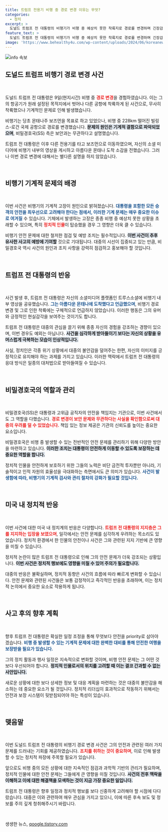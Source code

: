 ```yaml
---
title: 트럼프 전용기 비행 중 경로 변경 이유는 무엇?
categories:
  - 정치
excerpt: >
  도널드 트럼프 전 대통령의 비행기가 비행 중 예상치 못한 착륙지로 경로를 변경하며 긴장감을 유발했다. 기계적 문제로 인한 이 착륙은 어떤 반향을 일으킬까? 클릭해서 더 알아보세요!
feature_text: >
  도널드 트럼프 전 대통령의 비행기가 비행 중 예상치 못한 착륙지로 경로를 변경하며 긴장감을 유발했다. 기계적 문제로 인한 이 착륙은 어떤 반향을 일으킬까? 클릭해서 더 알아보세요!
image: 'https://www.behealthy4u.com/wp-content/uploads/2024/06/koreanews.jpg'
---
```


<p><img src="https://www.behealthy4u.com/wp-content/uploads/2024/06/koreanews.jpg" alt="info 속보" /></p>

<h2 data-ke-size="size26">도널드 트럼프 비행기 경로 변경 사건</h2>

<p data-ke-size="size16">&nbsp;</p>

<p>도널드 트럼프 전 대통령은 9일(현지시간) 비행 중 <b><span style="color: #ee2323;">경로 변경</span></b>을 경험하였습니다. 이는 그의 항공기가 원래 설정된 목적지에서 벗어나 다른 공항에 착륙하게 된 사건으로, 무사히 착륙했으나 기계적인 문제로 인해 발생했습니다. </p>

<p>비행기는 당초 몬태나주 보즈먼을 목표로 하고 있었으나, 비행 중 228km 떨어진 빌링스-로건 국제 공항으로 경로를 변경했습니다. <b><span style="background-color: #21538527;">문제의 원인은 기계적 결함으로 파악되었으며</span></b>, 비밀경호국(SS) 측은 보안과는 무관하다고 설명했습니다. </p>

<p>트럼프 전 대통령은 이후 다른 전용기를 타고 보즈먼으로 이동하였으며, 자신의 소셜 미디어에 비행기 내부의 영상을 게시하고 아름다운 몬태나 도착 소감을 전했습니다. 그러나 이번 경로 변경에 대해서는 별다른 설명을 하지 않았습니다.</p>

<p data-ke-size="size16">&nbsp;</p>

<h2 data-ke-size="size26">비행기 기계적 문제의 배경</h2>

<p data-ke-size="size16">&nbsp;</p>

<p>이번 사건은 비행기의 기계적 고장이 원인으로 밝혀졌습니다. <b><span style="color: #1a5490;">대통령을 포함한 모든 승객의 안전을 최우선으로 고려해야 한다는 점에서, 이러한 기계 문제는 매우 중요한 이슈로 여겨질</span></b> 수 있습니다. 기체에서 발생하는 고장은 종종 비행 중 예상치 못한 상황을 초래할 수 있으며, 특히 <b><span style="color: #ee2323;">정치적 인물</span></b>이 탑승했을 경우 그 영향은 더욱 클 수 있습니다.</p>

<p>비행기 안전 문제에 대한 철저한 점검 및 예방 조치는 필수적입니다. <b><span style="background-color: #21538527;">이번 사건이 추후 유사한 사고의 예방에 기여할</span></b> 것으로 기대됩니다. 대중의 시선이 집중되고 있는 만큼, 비밀경호국 역시 사건의 원인과 조치 사항을 강력히 점검하고 홍보해야 할 것입니다.</p>

<p data-ke-size="size16">&nbsp;</p>

<h2 data-ke-size="size26">트럼프 전 대통령의 반응</h2>

<p data-ke-size="size16">&nbsp;</p>

<p>사건 발생 후, 트럼프 전 대통령은 자신의 소셜미디어 플랫폼인 트루스소셜에 비행기 내부 영상을 공유했습니다. <b><span style="color: #1a5490;">그는 아름다운 몬태나에 도착했다고 언급했으며</span></b>, 비행기 경로 변경 및 그로 인한 착륙에는 구체적으로 언급하지 않았습니다. 이러한 행동은 그의 유머와 긍정적인 현실감각을 보여주는 것이기도 합니다. </p>

<p>트럼프 전 대통령은 대중의 관심을 끌기 위해 종종 자신의 경험을 강조하는 경향이 있으며, 이번 경우도 예외는 아닙니다. <b><span style="background-color: #21538527;">사건을 심각하게 받아들이기 보다는 자신의 상황을 유머스럽게 극복하는 모습이 인상적입니다.</span></b></p>

<p>사실, 정치인은 각종 위기 상황에서 대중의 불안감을 덜어주는 한편, 자신의 이미지를 긍정적으로 유지해야 하는 과제를 가지고 있습니다. 이러한 맥락에서 트럼프 전 대통령의 응대 방식은 일종의 대처법으로 받아들여질 수 있습니다.</p>

<p data-ke-size="size16">&nbsp;</p>

<h2 data-ke-size="size26">비밀경호국의 역할과 관리</h2>

<p data-ke-size="size16">&nbsp;</p>

<p>비밀경호국(SS)은 대통령과 고위급 공직자의 안전을 책임지는 기관으로, 이번 사건에서도 그 역할을 다했습니다. <b><span style="color: #ee2323;">경로 변경이 보안 문제와 무관하다는 사실을 확인함으로써 대중의 우려를 덜 수 있었습니다.</span></b> 책임 있는 정보 제공은 기관의 신뢰도를 높이는 중요한 요소입니다.</p>

<p>비밀경호국은 비행 중 발생할 수 있는 전반적인 안전 문제를 관리하기 위해 다양한 방안을 마련하고 있습니다. <b><span style="background-color: #21538527;">이러한 조치는 대통령이 안전하게 이동할 수 있도록 보장하는 데 중요한 역할을 합니다.</span></b></p>

<p>정치적 인물을 안전하게 보호하기 위한 그들의 노력은 비단 금전적 투자뿐만 아니라, 기술적이고 인적 자원의 효율성을 극대화하는 측면에서도 큰 의미가 있습니다. <b><span style="color: #1a5490;">사건이 발생함에 따라, 비행기의 기계적 검사와 관리 절차의 강화가 필요할 것입니다.</span></b></p>

<p data-ke-size="size16">&nbsp;</p>

<h2 data-ke-size="size26">미국 내 정치적 반응</h2>

<p data-ke-size="size16">&nbsp;</p>

<p>이번 사건에 대한 미국 내 정치계의 반응은 다양합니다. <b><span style="color: #ee2323;">트럼프 전 대통령의 지지층은 그를 지지하는 입장을 보였으며</span></b>, 일각에서는 안전 문제를 심각하게 우려하는 목소리도 있었습니다.  정치적 환경에서 한 인물의 안전이나 사건은 그와 관련된 지지 기반에 큰 영향을 미칠 수 있습니다.</p>

<p>정치적 논란이 많은 트럼프 전 대통령으로 인해 그의 안전 문제가 더욱 강조되는 상황입니다. <b><span style="background-color: #21538527;">이번 사건은 정치적 행보에도 영향을 미칠 수 있어 주의가 필요합니다.</span></b> </p>

<p>대중의 반응은 불확실하며, 정치적 동향은 사건의 흐름에 따라 빠르게 변화할 수 있습니다. 안전 문제와 관련된 사건들은 보통 감정적이고 즉각적인 반응을 초래하며, 이는 정치적 논의에서 중요한 요소로 작용하게 됩니다.</p>

<p data-ke-size="size16">&nbsp;</p>

<h2 data-ke-size="size26">사고 후의 향후 계획</h2>

<p data-ke-size="size16">&nbsp;</p>

<p>향후 트럼프 전 대통령은 확실한 일정 조정을 통해 무엇보다 안전을 priority로 삼아야 겠습니다. <b><span style="color: #1a5490;">비행 중 발생할 수 있는 기계적 문제에 대한 완벽한 대비를 통해 안전한 여행을 보장받을 필요가 있습니다.</span></b> </p>

<p>그의 정치 활동과 행사 일정은 지속적으로 변화할 것이며, 비행 안전 문제는 그 어떤 것보다 우선되어야 합니다. <b><span style="background-color: #21538527;">정치적 인물로서의 위치를 고려할 때 이는 결코 간과할 수 없는 사안입니다.</span></b></p>

<p>새로운 상황에 대한 보다 상세한 정보 및 대응 계획을 마련하는 것은 대중의 불안감을 해소하는 데 중요한 요소가 될 것입니다. 정치적 리더십이 효과적으로 작동하기 위해서는 안전과 보장 시스템이 뒷받침되어야 하는 특성이 있습니다.</p>

<p data-ke-size="size16">&nbsp;</p>

<h2 data-ke-size="size26">맺음말</h2>

<p data-ke-size="size16">&nbsp;</p>

<p>이번 도널드 트럼프 전 대통령의 비행기 경로 변경 사건은 그의 안전과 관련된 여러 가지 문제를 드러내는 기회를 제공하였습니다. <b><span style="color: #ee2323;">조치를 취하는 것이 중요하며</span></b>, 이로 인해 발생할 수 있는 정치적 파장에 주목할 필요가 있습니다.</p>

<p>앞으로도 비행 중의 모든 상황에 대한 지속적인 점검과 과학적 기반의 관리가 필요하며, 정치적 인물에 대한 안전 문제는 그들에게 큰 영향을 미칠 것입니다. <b><span style="background-color: #21538527;">사건의 전후 맥락을 이해하고 이에 대한 해결책을 모색하는 것이 지금 가장 중요한 일입니다.</span></b> </p>

<p>트럼프 전 대통령은 향후 일정과 정치적 행보를 보다 신중하게 고려해야 할 시점에 다다랐습니다. 대중은 이와 관련하여 매우 관심을 가지고 있으니, 이에 따른 후속 보도 및 정보를 주의 깊게 청취해주시기 바랍니다.</p>

<p data-ke-size="size16">&nbsp;</p>
생생한 뉴스, <a href="https://qoogle.tistory.com" rel="dofollow">qoogle.tistory.com</a>


